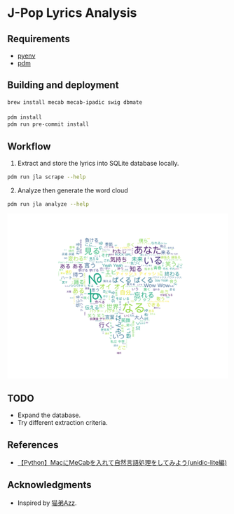 # J-Pop Lyrics Analysis

## Requirements

- [pyenv](https://github.com/pyenv/pyenv)
- [pdm](https://pdm.fming.dev/latest/)

## Building and deployment

```sh
brew install mecab mecab-ipadic swig dbmate

pdm install
pdm run pre-commit install
```

## Workflow

1. Extract and store the lyrics into SQLite database locally.

```sh
pdm run jla scrape --help
```

2. Analyze then generate the word cloud

```sh
pdm run jla analyze --help
```

![word cloud sample](examples/word_cloud_sample.png)

## TODO

- Expand the database.
- Try different extraction criteria.

## References
- [【Python】MacにMeCabを入れて自然言語処理をしてみよう(unidic-lite編)](https://www.teamxeppet.com/python-mecab-unidic-lite_mac/)

## Acknowledgments

- Inspired by [猫弟Azz](https://www.douban.com/note/630489583/).
